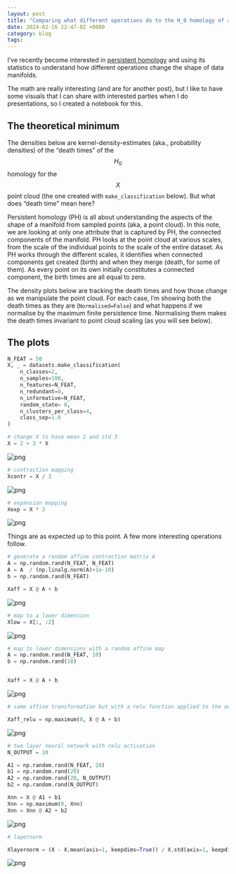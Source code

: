 ```yaml
---
layout: post
title: "Comparing what different operations do to the H_0 homology of a point cloud."
date: 2024-02-16 22-47-02 +0000
category: blog
tags:
---
```


I’ve recently become interested in [persistent homology](https://jeremykun.com/2013/04/03/homology-theory-a-primer/) and using its statistics to understand how different operations change the shape of data manifolds.

The math are really interesting (and are for another post), but I like to have some visuals that I can share with interested parties when I do presentations, so I created a notebook for this.

## The theoretical minimum

The densities below are kernel-density-estimates (aka., probability densities) of the “death times” of the $$H_0$$ homology for the $$X$$ point cloud (the one created with `make_classification` below). But what does “death time” mean here?

Persistent homology (PH) is all about understanding the aspects of the shape of a manifold from sampled points (aka, a point cloud). In this note, we are looking at only one attribute that is captured by PH, the connected components of the manifold. PH looks at the point cloud at various scales, from the scale of the individual points to the scale of the entire dataset. As PH works through the different scales, it identifies when connected components get created (birth) and when they merge (death, for some of them). As every point on its own initially constitutes a connected component, the birth times are all equal to zero.

The density plots below are tracking the death times and how those change as we manipulate the point cloud. For each case, I’m showing both the death times as they are (`Normalised=False`) and what happens if we normalise by the maximum finite persistence time. Normalising them makes the death times invariant to point cloud scaling (as you will see below).

## The plots

```python
N_FEAT = 50
X, _ = datasets.make_classification(
    n_classes=2,
    n_samples=100,
    n_features=N_FEAT,
    n_redundant=0,
    n_informative=N_FEAT,
    random_state= 0,
    n_clusters_per_class=4,
    class_sep=1.0
)

# change X to have mean 2 and std 3
X = 2 + 3 * X
```

![png](http://kgourgou.me/assets/output_files/output_3_0.png)

```python
# contraction mapping
Xcontr = X / 2
```

![png](http://kgourgou.me/assets/output_files/output_4_0.png)

```python
# expansion mapping
Xexp = X * 2
```

![png](http://kgourgou.me/assets/output_files/output_5_0.png)

Things are as expected up to this point. A few more interesting operations follow.

```python
# generate a random affine contraction matrix A
A = np.random.rand(N_FEAT, N_FEAT)
A = A  / (np.linalg.norm(A)+1e-10)
b = np.random.rand(N_FEAT)

Xaff = X @ A + b
```

![png](http://kgourgou.me/assets/output_files/output_6_1.png)

```python
# map to a lower dimension
Xlow = X[:, :2]
```

![png](http://kgourgou.me/assets/output_files/output_7_0.png)

```python
# map to lower dimensions with a random affine map
A = np.random.rand(N_FEAT, 10)
b = np.random.rand(10)


Xaff = X @ A + b
```

![png](http://kgourgou.me/assets/output_files/output_8_1.png)

```python
# same affine transformation but with a relu function applied to the output

Xaff_relu = np.maximum(0, X @ A + b)
```

![png](http://kgourgou.me/assets/output_files/output_9_0.png)

```python
# two layer neural network with relu activation
N_OUTPUT = 10

A1 = np.random.rand(N_FEAT, 20)
b1 = np.random.rand(20)
A2 = np.random.rand(20, N_OUTPUT)
b2 = np.random.rand(N_OUTPUT)

Xnn = X @ A1 + b1
Xnn = np.maximum(0, Xnn)
Xnn = Xnn @ A2 + b2

```

![png](http://kgourgou.me/assets/output_files/output_10_1.png)

```python
# layernorm

Xlayernorm = (X - X.mean(axis=1, keepdims=True)) / X.std(axis=1, keepdims=True)

```

![png](http://kgourgou.me/assets/output_files/output_11_0.png)
